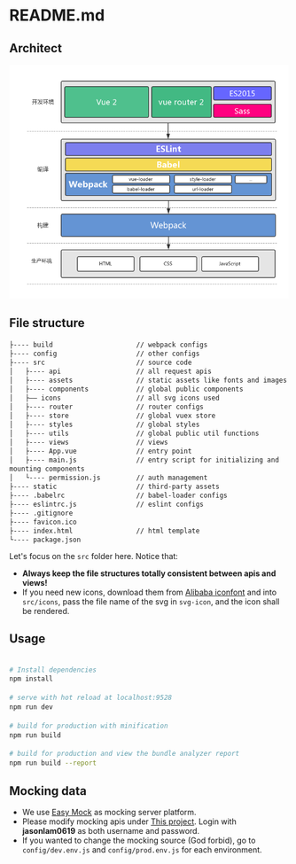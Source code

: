 # README.md

## Architect

![](https://github.com/jasonlam-swatow/vue-weihua/blob/master/static/architect.png)

## File structure

```
├---- build                     // webpack configs
├---- config                    // other configs
├---- src                       // source code
│   ├---- api                   // all request apis
│   ├---- assets                // static assets like fonts and images
│   ├---- components            // global public components
│   ├—— icons                   // all svg icons used
│   ├---- router                // router configs
│   ├---- store                 // global vuex store
│   ├---- styles                // global styles
│   ├---- utils                 // global public util functions
│   ├---- views                 // views
│   ├---- App.vue               // entry point
│   ├---- main.js               // entry script for initializing and mounting components
│   └---- permission.js         // auth management
├---- static                    // third-party assets
├---- .babelrc                  // babel-loader configs
├---- eslintrc.js               // eslint configs
├---- .gitignore
├---- favicon.ico
├---- index.html                // html template
└---- package.json
```

Let's focus on the `src` folder here. Notice that:

* **Always keep the file structures totally consistent between apis and views!**
* If you need new icons, download them from [Alibaba iconfont](http://iconfont.cn/) and into `src/icons`, pass the file name of the svg in `svg-icon`, and the icon shall be rendered.

## Usage

``` bash

# Install dependencies
npm install

# serve with hot reload at localhost:9528
npm run dev

# build for production with minification
npm run build

# build for production and view the bundle analyzer report
npm run build --report
```

## Mocking data

* We use [Easy Mock](https://easy-mock.com/) as mocking server platform.
* Please modify mocking apis under [This project](https://easy-mock.com/project/5a3b306e38863567823099ef). Login with **jasonlam0619** as both username and password.
* If you wanted to change the mocking source (God forbid), go to `config/dev.env.js` and `config/prod.env.js` for each environment.
